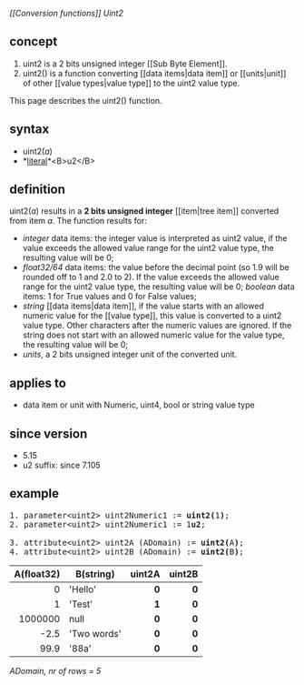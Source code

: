 *[[Conversion functions]] Uint2*

## concept

1.  uint2 is a 2 bits unsigned integer [[Sub Byte Element]].
2.  uint2() is a function converting [[data items|data item]] or [[units|unit]] of other [[value types|value type]] to the uint2 value type.

This page describes the uint2() function.

## syntax

- uint2(*a*)
- *[literal](https://en.wikipedia.org/wiki/Literal_(computer_programming))*<B>u2</B>

## definition

uint2(*a*) results in a **2 bits unsigned integer** [[item|tree item]] converted from  item *a*. The function results for:

- *integer* data items: the integer value is interpreted as uint2 value, if the value exceeds the allowed value range for the uint2 value type, the resulting value will be 0;
- *float32/64* data items: the value before the decimal point (so 1.9 will be rounded off to 1 and 2.0 to 2). If the value exceeds the allowed value range for the uint2 value type, the resulting value will be 0; *boolean* data items: 1 for True values and 0 for False values;
- *string* [[data items|data item]], if the value starts with an allowed numeric value for the [[value type]], this value is converted to a uint2 value type. Other characters after the numeric values are ignored. If the string does not start with an allowed numeric value for the value type, the resulting value will be 0; 
- *units*, a 2 bits unsigned integer unit of the converted unit.

## applies to

- data item or unit with Numeric, uint4, bool or string value type

## since version

- 5.15
- u2 suffix: since 7.105

## example

<pre>
1. parameter&lt;uint2&gt; uint2Numeric1 := <B>uint2(</B>1<B>)</B>;
2. parameter&lt;uint2&gt; uint2Numeric1 := 1<B>u2</B>;

3. attribute&lt;uint2&gt; uint2A (ADomain) := <B>uint2(</B>A<B>)</B>;
4. attribute&lt;uint2&gt; uint2B (ADomain) := <B>uint2(</B>B<B>)</B>;
</pre>

| A(float32) | B(string)   | **uint2A** | **uint2B** |
|-----------:|-------------|-----------:|-----------:|
| 0          | 'Hello'     | **0**      | **0**      |
| 1          | 'Test'      | **1**      | **0**      |
| 1000000    | null        | **0**      | **0**      |
| -2.5       | 'Two words' | **0**      | **0**      |
| 99.9       | '88a'       | **0**      | **0**      |

*ADomain, nr of rows = 5*